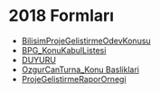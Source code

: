 # 2018 Formları

<!--Index-->

- [BilisimProjeGelistirmeOdevKonusu](./Ders%20%C4%B0%C3%A7eri%C4%9Fi/Formlar/2018%20Formlar%C4%B1/BilisimProjeGelistirmeOdevKonusu.pdf)
- [BPG_KonuKabulListesi](./Ders%20%C4%B0%C3%A7eri%C4%9Fi/Formlar/2018%20Formlar%C4%B1/BPG_KonuKabulListesi.pdf)
- [DUYURU](./Ders%20%C4%B0%C3%A7eri%C4%9Fi/Formlar/2018%20Formlar%C4%B1/DUYURU.pdf)
- [OzgurCanTurna_Konu Basliklari](./Ders%20%C4%B0%C3%A7eri%C4%9Fi/Formlar/2018%20Formlar%C4%B1/OzgurCanTurna_Konu%20Basliklari.pdf)
- [ProjeGelistirmeRaporOrnegi](./Ders%20%C4%B0%C3%A7eri%C4%9Fi/Formlar/2018%20Formlar%C4%B1/ProjeGelistirmeRaporOrnegi.pdf)

<!--Index-->

